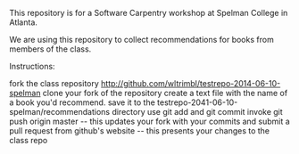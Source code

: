 This repository is for a Software Carpentry workshop at Spelman College in Atlanta.

We are using this repository to collect recommendations for books from members of the class.

Instructions:  

fork the class repository http://github.com/wltrimbl/testrepo-2014-06-10-spelman
clone your fork of the repository
create a text file with the name of a book you'd recommend.
save it to the testrepo-2041-06-10-spelman/recommendations directory
use git add and git commit
invoke git push origin master -- this updates your fork with your commits
and submit a pull request from github's website -- this presents your changes to the class repo


